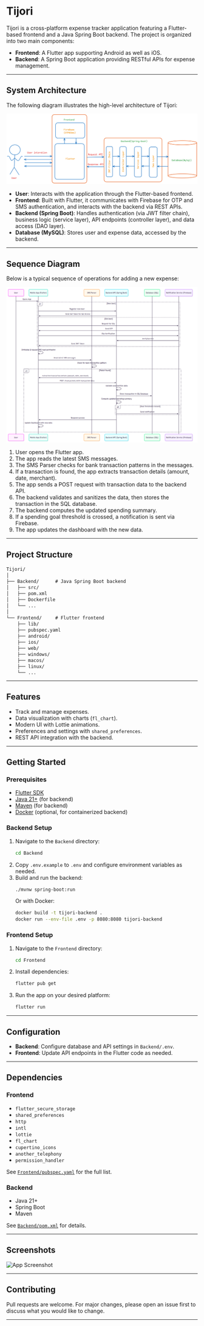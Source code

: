 # Tijori

Tijori is a cross-platform expense tracker application featuring a Flutter-based frontend and a Java Spring Boot backend. The project is organized into two main components:

- **Frontend**: A Flutter app supporting Android as well as iOS.
- **Backend**: A Spring Boot application providing RESTful APIs for expense management.

---

## System Architecture

The following diagram illustrates the high-level architecture of Tijori:

![System Architecture](Resources/ArchitectureDiagram.png)

- **User**: Interacts with the application through the Flutter-based frontend.
- **Frontend**: Built with Flutter, it communicates with Firebase for OTP and SMS authentication, and interacts with the backend via REST APIs.
- **Backend (Spring Boot)**: Handles authentication (via JWT filter chain), business logic (service layer), API endpoints (controller layer), and data access (DAO layer).
- **Database (MySQL)**: Stores user and expense data, accessed by the backend.
---

## Sequence Diagram

Below is a typical sequence of operations for adding a new expense:

![Sequence Diagram](Resources/SequenceDiagram.png)

1. User opens the Flutter app.
2. The app reads the latest SMS messages.
3. The SMS Parser checks for bank transaction patterns in the messages.
4. If a transaction is found, the app extracts transaction details (amount, date, merchant).
5. The app sends a POST request with transaction data to the backend API.
6. The backend validates and sanitizes the data, then stores the transaction in the SQL database.
7. The backend computes the updated spending summary.
8. If a spending goal threshold is crossed, a notification is sent via Firebase.
9. The app updates the dashboard with the new data.

---

## Project Structure

```
Tijori/
│
├── Backend/      # Java Spring Boot backend
│   ├── src/
│   ├── pom.xml
│   ├── Dockerfile
│   └── ...
│
└── Frontend/     # Flutter frontend
    ├── lib/
    ├── pubspec.yaml
    ├── android/
    ├── ios/
    ├── web/
    ├── windows/
    ├── macos/
    ├── linux/
    └── ...
```

---

## Features

- Track and manage expenses.
- Data visualization with charts (`fl_chart`).
- Modern UI with Lottie animations.
- Preferences and settings with `shared_preferences`.
- REST API integration with the backend.

---

## Getting Started

### Prerequisites

- [Flutter SDK](https://flutter.dev/docs/get-started/install)
- [Java 21+](https://www.oracle.com/java/technologies/downloads/#java21) (for backend)
- [Maven](https://maven.apache.org/) (for backend)
- [Docker](https://www.docker.com/) (optional, for containerized backend)

### Backend Setup

1. Navigate to the `Backend` directory:
    ```sh
    cd Backend
    ```
2. Copy `.env.example` to `.env` and configure environment variables as needed.
3. Build and run the backend:
    ```sh
    ./mvnw spring-boot:run
    ```
   Or with Docker:
    ```sh
    docker build -t tijori-backend .
    docker run --env-file .env -p 8080:8080 tijori-backend
    ```

### Frontend Setup

1. Navigate to the `Frontend` directory:
    ```sh
    cd Frontend
    ```
2. Install dependencies:
    ```sh
    flutter pub get
    ```
3. Run the app on your desired platform:
    ```sh
    flutter run
    ```

---

## Configuration

- **Backend**: Configure database and API settings in `Backend/.env`.
- **Frontend**: Update API endpoints in the Flutter code as needed.

---

## Dependencies

### Frontend

- `flutter_secure_storage`
- `shared_preferences`
- `http`
- `intl`
- `lottie`
- `fl_chart`
- `cupertino_icons`
- `another_telephony`
- `permission_handler`

See [`Frontend/pubspec.yaml`](Frontend/pubspec.yaml) for the full list.

### Backend

- Java 21+
- Spring Boot
- Maven

See [`Backend/pom.xml`](Backend/pom.xml) for details.

---

## Screenshots

![App Screenshot](Frontend/Screenshot_20250530_161220.png)

---

## Contributing

Pull requests are welcome. For major changes, please open an issue first to discuss what you would like to change.

---
